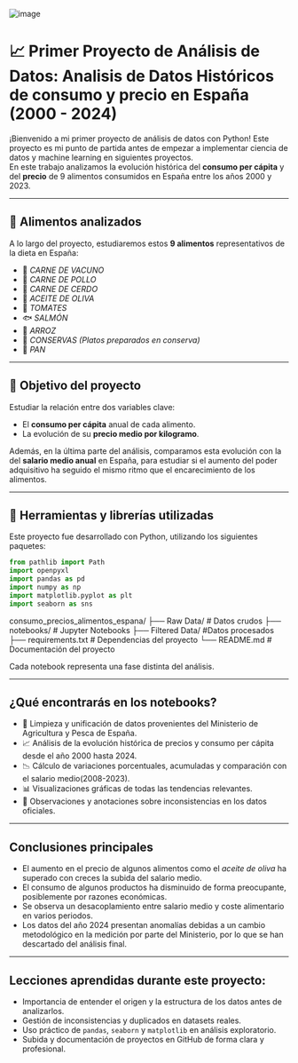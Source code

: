 
![image](https://github.com/user-attachments/assets/b51b7742-e4ca-41a1-ba21-c89b6b0e0fd3)

# 📈 Primer Proyecto de Análisis de Datos:  Analisis de Datos Históricos de consumo y precio en España (2000 - 2024)

¡Bienvenido a mi primer proyecto de análisis de datos con Python! Este proyecto es mi punto de partida antes de empezar a implementar ciencia de datos y machine learning en siguientes proyectos.   
En este trabajo analizamos la evolución histórica del **consumo per cápita** y del **precio** de 9 alimentos consumidos en España entre los años 2000 y 2023.

---

## 🥫 Alimentos analizados

A lo largo del proyecto, estudiaremos estos **9 alimentos** representativos de la dieta en España:

- 🥩 *CARNE DE VACUNO*
- 🍗 *CARNE DE POLLO*
- 🐖 *CARNE DE CERDO*
- 🌳 *ACEITE DE OLIVA*
- 🍅 *TOMATES*
- 🐟 *SALMÓN*
- 🍚 *ARROZ*
- 🥫 *CONSERVAS (Platos preparados en conserva)*
- 🍞 *PAN*

---

## 🎯 Objetivo del proyecto

Estudiar la relación entre dos variables clave:

- El **consumo per cápita** anual de cada alimento.
- La evolución de su **precio medio por kilogramo**.

Además, en la última parte del análisis, comparamos esta evolución con la del **salario medio anual** en España, para estudiar si el aumento del poder adquisitivo ha seguido el mismo ritmo que el encarecimiento de los alimentos.

---

## 🧰 Herramientas y librerías utilizadas

Este proyecto fue desarrollado con Python, utilizando los siguientes paquetes:

```python
from pathlib import Path
import openpyxl
import pandas as pd
import numpy as np
import matplotlib.pyplot as plt
import seaborn as sns
```
consumo_precios_alimentos_espana/
├── Raw Data/ # Datos crudos
├── notebooks/ # Jupyter Notebooks
├── Filtered Data/ #Datos procesados
├── requirements.txt # Dependencias del proyecto
└── README.md # Documentación del proyecto

Cada notebook representa una fase distinta del análisis.

---

## ¿Qué encontrarás en los notebooks?

- 📌 Limpieza y unificación de datos provenientes del Ministerio de Agricultura y Pesca de España.
- 📈 Análisis de la evolución histórica de precios y consumo per cápita desde el año 2000 hasta 2024.
- 📉 Cálculo de variaciones porcentuales, acumuladas y comparación con el salario medio(2008-2023).
- 📊 Visualizaciones gráficas de todas las tendencias relevantes.
- 📎 Observaciones y anotaciones sobre inconsistencias en los datos oficiales.

---

## Conclusiones principales

- El aumento en el precio de algunos alimentos como el *aceite de oliva* ha superado con creces la subida del salario medio.
- El consumo de algunos productos ha disminuido de forma preocupante, posiblemente por razones económicas.
- Se observa un desacoplamiento entre salario medio y coste alimentario en varios periodos.
- Los datos del año 2024 presentan anomalías debidas a un cambio metodológico en la medición por parte del Ministerio, por lo que se han descartado del análisis final.

---

## Lecciones aprendidas durante este proyecto:

- Importancia de entender el origen y la estructura de los datos antes de analizarlos.
- Gestión de inconsistencias y duplicados en datasets reales.
- Uso práctico de `pandas`, `seaborn` y `matplotlib` en análisis exploratorio.
- Subida y documentación de proyectos en GitHub de forma clara y profesional.
